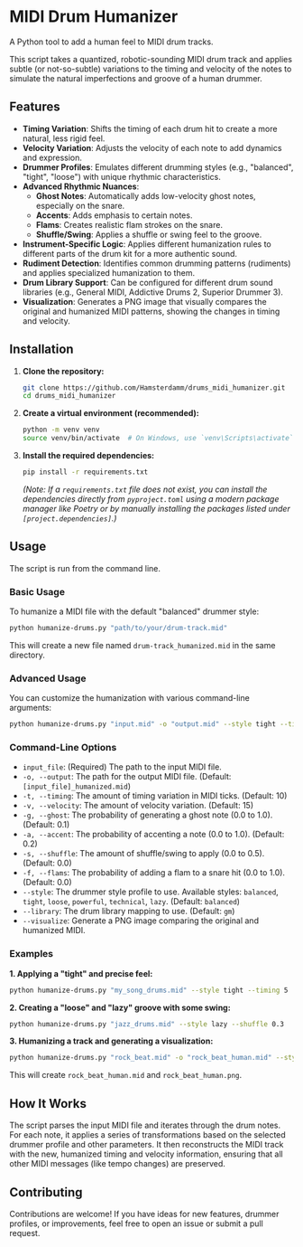 # MIDI Drum Humanizer

A Python tool to add a human feel to MIDI drum tracks.

This script takes a quantized, robotic-sounding MIDI drum track and applies subtle (or not-so-subtle) variations to the timing and velocity of the notes to simulate the natural imperfections and groove of a human drummer.

## Features

- **Timing Variation**: Shifts the timing of each drum hit to create a more natural, less rigid feel.
- **Velocity Variation**: Adjusts the velocity of each note to add dynamics and expression.
- **Drummer Profiles**: Emulates different drumming styles (e.g., "balanced", "tight", "loose") with unique rhythmic characteristics.
- **Advanced Rhythmic Nuances**:
  - **Ghost Notes**: Automatically adds low-velocity ghost notes, especially on the snare.
  - **Accents**: Adds emphasis to certain notes.
  - **Flams**: Creates realistic flam strokes on the snare.
  - **Shuffle/Swing**: Applies a shuffle or swing feel to the groove.
- **Instrument-Specific Logic**: Applies different humanization rules to different parts of the drum kit for a more authentic sound.
- **Rudiment Detection**: Identifies common drumming patterns (rudiments) and applies specialized humanization to them.
- **Drum Library Support**: Can be configured for different drum sound libraries (e.g., General MIDI, Addictive Drums 2, Superior Drummer 3).
- **Visualization**: Generates a PNG image that visually compares the original and humanized MIDI patterns, showing the changes in timing and velocity.

## Installation

1.  **Clone the repository:**
    ```bash
    git clone https://github.com/Hamsterdamm/drums_midi_humanizer.git
    cd drums_midi_humanizer
    ```

2.  **Create a virtual environment (recommended):**
    ```bash
    python -m venv venv
    source venv/bin/activate  # On Windows, use `venv\Scripts\activate`
    ```

3.  **Install the required dependencies:**
    ```bash
    pip install -r requirements.txt
    ```
    *(Note: If a `requirements.txt` file does not exist, you can install the dependencies directly from `pyproject.toml` using a modern package manager like Poetry or by manually installing the packages listed under `[project.dependencies]`.)*

## Usage

The script is run from the command line.

### Basic Usage

To humanize a MIDI file with the default "balanced" drummer style:

```bash
python humanize-drums.py "path/to/your/drum-track.mid"
```

This will create a new file named `drum-track_humanized.mid` in the same directory.

### Advanced Usage

You can customize the humanization with various command-line arguments:

```bash
python humanize-drums.py "input.mid" -o "output.mid" --style tight --timing 8 --velocity 20 --visualize
```

### Command-Line Options

-   `input_file`: (Required) The path to the input MIDI file.
-   `-o, --output`: The path for the output MIDI file. (Default: `[input_file]_humanized.mid`)
-   `-t, --timing`: The amount of timing variation in MIDI ticks. (Default: 10)
-   `-v, --velocity`: The amount of velocity variation. (Default: 15)
-   `-g, --ghost`: The probability of generating a ghost note (0.0 to 1.0). (Default: 0.1)
-   `-a, --accent`: The probability of accenting a note (0.0 to 1.0). (Default: 0.2)
-   `-s, --shuffle`: The amount of shuffle/swing to apply (0.0 to 0.5). (Default: 0.0)
-   `-f, --flams`: The probability of adding a flam to a snare hit (0.0 to 1.0). (Default: 0.0)
-   `--style`: The drummer style profile to use. Available styles: `balanced`, `tight`, `loose`, `powerful`, `technical`, `lazy`. (Default: `balanced`)
-   `--library`: The drum library mapping to use. (Default: `gm`)
-   `--visualize`: Generate a PNG image comparing the original and humanized MIDI.

### Examples

**1. Applying a "tight" and precise feel:**

```bash
python humanize-drums.py "my_song_drums.mid" --style tight --timing 5
```

**2. Creating a "loose" and "lazy" groove with some swing:**

```bash
python humanize-drums.py "jazz_drums.mid" --style lazy --shuffle 0.3
```

**3. Humanizing a track and generating a visualization:**

```bash
python humanize-drums.py "rock_beat.mid" -o "rock_beat_human.mid" --style powerful --visualize
```

This will create `rock_beat_human.mid` and `rock_beat_human.png`.

## How It Works

The script parses the input MIDI file and iterates through the drum notes. For each note, it applies a series of transformations based on the selected drummer profile and other parameters. It then reconstructs the MIDI track with the new, humanized timing and velocity information, ensuring that all other MIDI messages (like tempo changes) are preserved.

## Contributing

Contributions are welcome! If you have ideas for new features, drummer profiles, or improvements, feel free to open an issue or submit a pull request.
